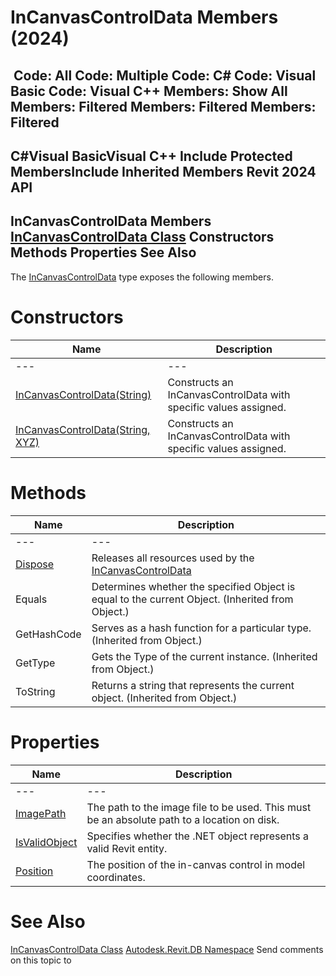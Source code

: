 # InCanvasControlData Members (2024)

﻿
 Code: All Code: Multiple Code: C# Code: Visual Basic Code: Visual C++  Members: Show All Members: Filtered Members: Filtered Members: Filtered   
---  
C#Visual BasicVisual C++
Include Protected MembersInclude Inherited Members
Revit 2024 API  
---  
InCanvasControlData Members  
[InCanvasControlData Class](5fdf010d-7dbb-332d-4704-8e067f2338dc.md "InCanvasControlData Class") Constructors Methods Properties See Also  
---  
The [InCanvasControlData](5fdf010d-7dbb-332d-4704-8e067f2338dc.md "InCanvasControlData Class") type exposes the following members.
# Constructors
| Name | Description |
| --- | --- |
| --- | --- | --- |
| [InCanvasControlData(String)](3ab7de26-5e32-b3c7-0d35-5e739aad614c.md "InCanvasControlData Constructor \(String\)") | Constructs an InCanvasControlData with specific values assigned. |
| [InCanvasControlData(String, XYZ)](f16cf225-d5a1-96e8-d036-bcda9f5dd8d1.md "InCanvasControlData Constructor \(String, XYZ\)") | Constructs an InCanvasControlData with specific values assigned. |

# Methods
| Name | Description |
| --- | --- |
| --- | --- | --- |
| [Dispose](a2fd1f89-85d4-a66f-52bc-241533915aff.md "Dispose Method") | Releases all resources used by the [InCanvasControlData](5fdf010d-7dbb-332d-4704-8e067f2338dc.md "InCanvasControlData Class") |
| Equals | Determines whether the specified Object is equal to the current Object. (Inherited from Object.) |
| GetHashCode | Serves as a hash function for a particular type.  (Inherited from Object.) |
| GetType | Gets the Type of the current instance. (Inherited from Object.) |
| ToString | Returns a string that represents the current object. (Inherited from Object.) |

# Properties
| Name | Description |
| --- | --- |
| --- | --- | --- |
| [ImagePath](35ae5240-5ed5-909b-9e89-3bd17eff90fd.md "ImagePath Property") | The path to the image file to be used. This must be an absolute path to a location on disk. |
| [IsValidObject](c0d5263e-0680-9f7a-e084-79cbd6fbc6cb.md "IsValidObject Property") | Specifies whether the .NET object represents a valid Revit entity. |
| [Position](aec870fe-2009-8281-ddb9-28c25d9909f2.md "Position Property") | The position of the in-canvas control in model coordinates. |

# See Also
[InCanvasControlData Class](5fdf010d-7dbb-332d-4704-8e067f2338dc.md "InCanvasControlData Class")
[Autodesk.Revit.DB Namespace](87546ba7-461b-c646-cbb1-2cb8f5bff8b2.md "Autodesk.Revit.DB Namespace")
Send comments on this topic to 